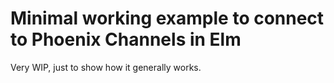 # Minimal working example to connect to Phoenix Channels in Elm

Very WIP, just to show how it generally works.
